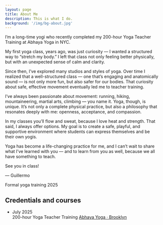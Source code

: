 ```yaml
---
layout: page
title: About Me
description: This is what I do.
background: '/img/bg-about.jpg'
---
```


I’m a long-time yogi who recently completed my 200-hour Yoga Teacher Training at Abhaya Yoga in NYC.

My first yoga class, years ago, was just curiosity — I wanted a structured way to “stretch my body.” I left that class not only feeling better physically, but with an unexpected sense of calm and clarity.

Since then, I’ve explored many studios and styles of yoga. Over time I realized that a well-structured class — one that’s engaging and anatomically sound — is not only more fun, but also safer for our bodies. That curiosity about safe, effective movement eventually led me to teacher training.

I’ve always been passionate about movement: running, hiking, mountaineering, martial arts, climbing — you name it. Yoga, though, is unique. It’s not only a complete physical practice, but also a philosophy that resonates deeply with me: openness, acceptance, and compassion.

In my classes you’ll flow and sweat, because I love heat and strength. That said, I always offer options. My goal is to create a safe, playful, and supportive environment where students can express themselves and be their own yogis.

Yoga has become a life-changing practice for me, and I can’t wait to share what I’ve learned with you — and to learn from you as well, because we all have something to teach.

See you in class!

— Guillermo

<div class="certifications">
<div class="certifications__badge">
<span class="certifications__label">Formal yoga training</span>
<span class="certifications__years">2025</span>
</div>
<div class="certifications__content">
<h2 class="certifications__title">Credentials and courses</h2>
<ul class="certifications__list">
<li class="certifications__item">
<span class="certifications__item-year">July 2025</span>
<div class="certifications__item-body">
<span class="certifications__course">200-hour Yoga Teacher Training</span>
<span class="certifications__details"><a href="https://abhayayoga.com/"> Abhaya Yoga · Brooklyn</a></span>
</div>
</li>
</ul>
</div>
</div>